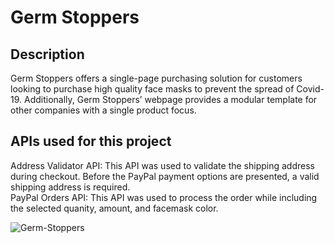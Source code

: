 # Germ Stoppers

## Description

Germ Stoppers offers a single-page purchasing solution for customers looking to purchase high quality face masks to prevent the spread of Covid-19. Additionally, Germ Stoppers’ webpage provides a modular template for other companies with a single product focus.

## APIs used for this project

Address Validator API: This API was used to validate the shipping address during checkout. Before the PayPal payment options are presented, a valid shipping address is required. <br />
PayPal Orders API: This API was used to process the order while including the selected quanity, amount, and facemask color.

![Germ-Stoppers](https://user-images.githubusercontent.com/68674610/93415178-c76eec00-f857-11ea-9c33-00ad2f2409a7.png)